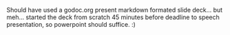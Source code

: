 Should have used a godoc.org present markdown formated slide deck... but meh... started the deck from scratch 45 minutes before deadline to speech presentation, so powerpoint should suffice. :)
